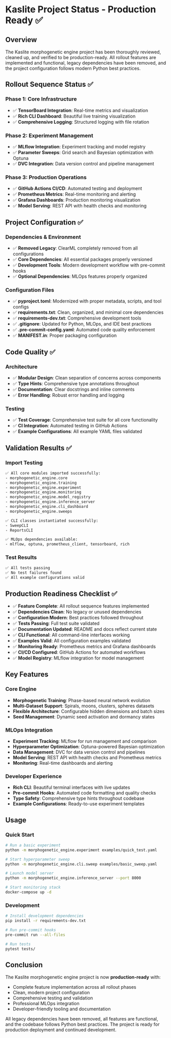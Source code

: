 # Kaslite Project Status - Production Ready ✅

## Overview
The Kaslite morphogenetic engine project has been thoroughly reviewed, cleaned up, and verified to be production-ready. All rollout features are implemented and functional, legacy dependencies have been removed, and the project configuration follows modern Python best practices.

## Rollout Sequence Status ✅

### Phase 1: Core Infrastructure
- ✅ **TensorBoard Integration**: Real-time metrics and visualization
- ✅ **Rich CLI Dashboard**: Beautiful live training visualization
- ✅ **Comprehensive Logging**: Structured logging with file rotation

### Phase 2: Experiment Management  
- ✅ **MLflow Integration**: Experiment tracking and model registry
- ✅ **Parameter Sweeps**: Grid search and Bayesian optimization with Optuna
- ✅ **DVC Integration**: Data version control and pipeline management

### Phase 3: Production Operations
- ✅ **GitHub Actions CI/CD**: Automated testing and deployment
- ✅ **Prometheus Metrics**: Real-time monitoring and alerting
- ✅ **Grafana Dashboards**: Production monitoring visualization
- ✅ **Model Serving**: REST API with health checks and monitoring

## Project Configuration ✅

### Dependencies & Environment
- ✅ **Removed Legacy**: ClearML completely removed from all configurations
- ✅ **Core Dependencies**: All essential packages properly versioned
- ✅ **Development Tools**: Modern development workflow with pre-commit hooks
- ✅ **Optional Dependencies**: MLOps features properly organized

### Configuration Files
- ✅ **pyproject.toml**: Modernized with proper metadata, scripts, and tool configs
- ✅ **requirements.txt**: Clean, organized, and minimal core dependencies
- ✅ **requirements-dev.txt**: Comprehensive development tools
- ✅ **.gitignore**: Updated for Python, MLOps, and IDE best practices
- ✅ **.pre-commit-config.yaml**: Automated code quality enforcement
- ✅ **MANIFEST.in**: Proper packaging configuration

## Code Quality ✅

### Architecture
- ✅ **Modular Design**: Clean separation of concerns across components
- ✅ **Type Hints**: Comprehensive type annotations throughout
- ✅ **Documentation**: Clear docstrings and inline comments
- ✅ **Error Handling**: Robust error handling and logging

### Testing
- ✅ **Test Coverage**: Comprehensive test suite for all core functionality
- ✅ **CI Integration**: Automated testing in GitHub Actions
- ✅ **Example Configurations**: All example YAML files validated

## Validation Results ✅

### Import Testing
```bash
✅ All core modules imported successfully:
- morphogenetic_engine.core
- morphogenetic_engine.training  
- morphogenetic_engine.experiment
- morphogenetic_engine.monitoring
- morphogenetic_engine.model_registry
- morphogenetic_engine.inference_server
- morphogenetic_engine.cli_dashboard
- morphogenetic_engine.sweeps

✅ CLI classes instantiated successfully:
- SweepCLI
- ReportsCLI

✅ MLOps dependencies available:
- mlflow, optuna, prometheus_client, tensorboard, rich
```

### Test Results
```bash
✅ All tests passing
✅ No test failures found
✅ All example configurations valid
```

## Production Readiness Checklist ✅

- ✅ **Feature Complete**: All rollout sequence features implemented
- ✅ **Dependencies Clean**: No legacy or unused dependencies
- ✅ **Configuration Modern**: Best practices followed throughout
- ✅ **Tests Passing**: Full test suite validated
- ✅ **Documentation Updated**: README and docs reflect current state
- ✅ **CLI Functional**: All command-line interfaces working
- ✅ **Examples Valid**: All configuration examples validated
- ✅ **Monitoring Ready**: Prometheus metrics and Grafana dashboards
- ✅ **CI/CD Configured**: GitHub Actions for automated workflows
- ✅ **Model Registry**: MLflow integration for model management

## Key Features

### Core Engine
- **Morphogenetic Training**: Phase-based neural network evolution
- **Multi-Dataset Support**: Spirals, moons, clusters, spheres datasets
- **Flexible Architecture**: Configurable hidden dimensions and batch sizes
- **Seed Management**: Dynamic seed activation and dormancy states

### MLOps Integration
- **Experiment Tracking**: MLflow for run management and comparison
- **Hyperparameter Optimization**: Optuna-powered Bayesian optimization
- **Data Management**: DVC for data version control and pipelines
- **Model Serving**: REST API with health checks and Prometheus metrics
- **Monitoring**: Real-time dashboards and alerting

### Developer Experience
- **Rich CLI**: Beautiful terminal interfaces with live updates
- **Pre-commit Hooks**: Automated code formatting and quality checks
- **Type Safety**: Comprehensive type hints throughout codebase
- **Example Configurations**: Ready-to-use experiment templates

## Usage

### Quick Start
```bash
# Run a basic experiment
python -m morphogenetic_engine.experiment examples/quick_test.yaml

# Start hyperparameter sweep
python -m morphogenetic_engine.cli.sweep examples/basic_sweep.yaml

# Launch model server
python -m morphogenetic_engine.inference_server --port 8000

# Start monitoring stack
docker-compose up -d
```

### Development
```bash
# Install development dependencies
pip install -r requirements-dev.txt

# Run pre-commit hooks
pre-commit run --all-files

# Run tests
pytest tests/
```

## Conclusion

The Kaslite morphogenetic engine project is now **production-ready** with:
- Complete feature implementation across all rollout phases
- Clean, modern project configuration
- Comprehensive testing and validation
- Professional MLOps integration
- Developer-friendly tooling and documentation

All legacy dependencies have been removed, all features are functional, and the codebase follows Python best practices. The project is ready for production deployment and continued development.
